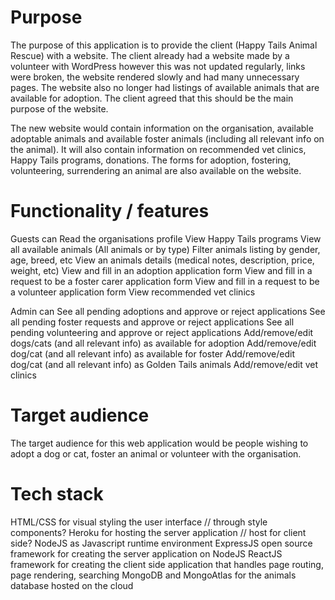 # Purpose
The purpose of this application is to provide the client (Happy Tails Animal Rescue) with a website. The client already had a website made by a volunteer with WordPress however this was not updated regularly, links were broken, the website rendered slowly and had many unnecessary pages. The website also no longer had listings of available animals that are available for adoption. The client agreed that this should be the main purpose of the website.

The new website would contain information on the organisation, available adoptable animals and available foster animals (including all relevant info on the animal). It will also contain information on recommended vet clinics, Happy Tails programs, donations. The forms for adoption, fostering, volunteering, surrendering an animal are also available on the website. 

# Functionality / features

Guests can
Read the organisations profile
View Happy Tails programs
View all available animals (All animals or by type)
Filter animals listing by gender, age, breed, etc
View an animals details (medical notes, description, price, weight, etc)
View and fill in an adoption application form
View and fill in a request to be a foster carer application form
View and fill in a request to be a volunteer application form
View recommended vet clinics


Admin can
See all pending adoptions and approve or reject applications
See all pending foster requests and approve or reject applications
See all pending volunteering and approve or reject applications
Add/remove/edit dogs/cats (and all relevant info) as available for adoption
Add/remove/edit dog/cat (and all relevant info) as available for foster
Add/remove/edit dog/cat (and all relevant info) as Golden Tails animals
Add/remove/edit vet clinics

# Target audience

The target audience for this web application would be people wishing to adopt a dog or cat, foster an animal or volunteer with the organisation. 

# Tech stack
HTML/CSS for visual styling the user interface // through style components?
Heroku for hosting the server application
// host for client side?
NodeJS as Javascript runtime environment
ExpressJS open source framework for creating the server application on NodeJS
ReactJS framework for creating the client side application that handles page routing, page rendering, searching
MongoDB and MongoAtlas for the animals database hosted on the cloud
